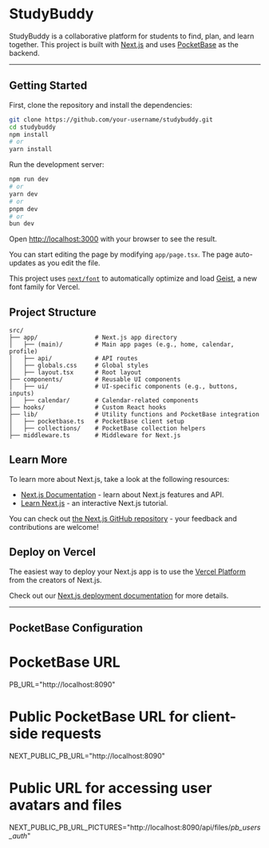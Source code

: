 # StudyBuddy

StudyBuddy is a collaborative platform for students to find, plan, and learn together. This project is built with [Next.js](https://nextjs.org) and uses [PocketBase](https://pocketbase.io) as the backend.

---

## Getting Started

First, clone the repository and install the dependencies:

```bash
git clone https://github.com/your-username/studybuddy.git
cd studybuddy
npm install
# or
yarn install
```

Run the development server:

```bash
npm run dev
# or
yarn dev
# or
pnpm dev
# or
bun dev
```

Open [http://localhost:3000](http://localhost:3000) with your browser to see the result.

You can start editing the page by modifying `app/page.tsx`. The page auto-updates as you edit the file.

This project uses [`next/font`](https://nextjs.org/docs/app/building-your-application/optimizing/fonts) to automatically optimize and load [Geist](https://vercel.com/font), a new font family for Vercel.

## Project Structure

```
src/
├── app/                # Next.js app directory
│   ├── (main)/         # Main app pages (e.g., home, calendar, profile)
│   ├── api/            # API routes
│   ├── globals.css     # Global styles
│   ├── layout.tsx      # Root layout
├── components/         # Reusable UI components
│   ├── ui/             # UI-specific components (e.g., buttons, inputs)
│   ├── calendar/       # Calendar-related components
├── hooks/              # Custom React hooks
├── lib/                # Utility functions and PocketBase integration
│   ├── pocketbase.ts   # PocketBase client setup
│   ├── collections/    # PocketBase collection helpers
├── middleware.ts       # Middleware for Next.js
```

## Learn More

To learn more about Next.js, take a look at the following resources:

- [Next.js Documentation](https://nextjs.org/docs) - learn about Next.js features and API.
- [Learn Next.js](https://nextjs.org/learn) - an interactive Next.js tutorial.

You can check out [the Next.js GitHub repository](https://github.com/vercel/next.js) - your feedback and contributions are welcome!

## Deploy on Vercel

The easiest way to deploy your Next.js app is to use the [Vercel Platform](https://vercel.com/new?utm_medium=default-template&filter=next.js&utm_source=create-next-app&utm_campaign=create-next-app-readme) from the creators of Next.js.

Check out our [Next.js deployment documentation](https://nextjs.org/docs/app/building-your-application/deploying) for more details.

---

## PocketBase Configuration

# PocketBase URL
PB_URL="http://localhost:8090"

# Public PocketBase URL for client-side requests
NEXT_PUBLIC_PB_URL="http://localhost:8090"

# Public URL for accessing user avatars and files
NEXT_PUBLIC_PB_URL_PICTURES="http://localhost:8090/api/files/_pb_users_auth_"